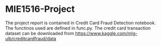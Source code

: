 # MIE1516-Project
The project report is contained in Credit Card Fraud Detection notebook. The functinos used are defined in func.py.
The credit card transaction dataset can be downloaded from https://www.kaggle.com/mlg-ulb/creditcardfraud/data

